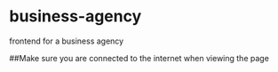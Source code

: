 # business-agency
frontend for a business agency

##Make sure you are connected to the internet when viewing the page
